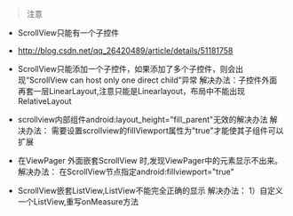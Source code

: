
> 注意

- ScrollView只能有一个子控件
- http://blog.csdn.net/qq_26420489/article/details/51181758
- ScrollView只能添加一个子控件，如果添加了多个子控件，则会出现“ScrollView can host only one direct child”异常
  解决办法：子控件外面再套一层LinearLayout,注意只能是Linearlayout，布局中不能出现RelativeLayout

- scrollview内部组件android:layout_height="fill_parent"无效的解决办法
  解决办法：
  需要设置scrollview的fillViewport属性为"true"才能使其子组件可以扩展
- 在ViewPager 外面嵌套ScrollView 时,发现ViewPager中的元素显示不出来。
  解决办法：
  在ScrollView节点指定android:fillviewport="true"
- ScrollView嵌套ListView,ListView不能完全正确的显示
  解决办法：
  1）自定义一个ListView,重写onMeasure方法